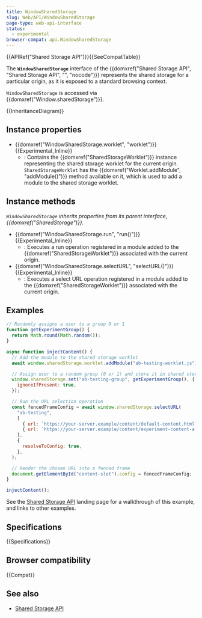 ```yaml
---
title: WindowSharedStorage
slug: Web/API/WindowSharedStorage
page-type: web-api-interface
status:
  - experimental
browser-compat: api.WindowSharedStorage
---
```


{{APIRef("Shared Storage API")}}{{SeeCompatTable}}

The **`WindowSharedStorage`** interface of the {{domxref("Shared Storage API", "Shared Storage API", "", "nocode")}} represents the shared storage for a particular origin, as it is exposed to a standard browsing context.

`WindowSharedStorage` is accessed via {{domxref("Window.sharedStorage")}}.

{{InheritanceDiagram}}

## Instance properties

- {{domxref("WindowSharedStorage.worklet", "worklet")}} {{Experimental_Inline}}
  - : Contains the {{domxref("SharedStorageWorklet")}} instance representing the shared storage worklet for the current origin. `SharedStorageWorklet` has the {{domxref("Worklet.addModule", "addModule()")}} method available on it, which is used to add a module to the shared storage worklet.

## Instance methods

_`WindowSharedStorage` inherits properties from its parent interface, {{domxref("SharedStorage")}}._

- {{domxref("WindowSharedStorage.run", "run()")}} {{Experimental_Inline}}
  - : Executes a run operation registered in a module added to the {{domxref("SharedStorageWorklet")}} associated with the current origin.
- {{domxref("WindowSharedStorage.selectURL", "selectURL()")}} {{Experimental_Inline}}
  - : Executes a select URL operation registered in a module added to the {{domxref("SharedStorageWorklet")}} associated with the current origin.

## Examples

```js
// Randomly assigns a user to a group 0 or 1
function getExperimentGroup() {
  return Math.round(Math.random());
}

async function injectContent() {
  // Add the module to the shared storage worklet
  await window.sharedStorage.worklet.addModule("ab-testing-worklet.js");

  // Assign user to a random group (0 or 1) and store it in shared storage
  window.sharedStorage.set("ab-testing-group", getExperimentGroup(), {
    ignoreIfPresent: true,
  });

  // Run the URL selection operation
  const fencedFrameConfig = await window.sharedStorage.selectURL(
    "ab-testing",
    [
      { url: `https://your-server.example/content/default-content.html` },
      { url: `https://your-server.example/content/experiment-content-a.html` },
    ],
    {
      resolveToConfig: true,
    },
  );

  // Render the chosen URL into a fenced frame
  document.getElementById("content-slot").config = fencedFrameConfig;
}

injectContent();
```

See the [Shared Storage API](/en-US/docs/Web/API/Shared_storage_API) landing page for a walkthrough of this example, and links to other examples.

## Specifications

{{Specifications}}

## Browser compatibility

{{Compat}}

## See also

- [Shared Storage API](/en-US/docs/Web/API/Shared_storage_API)
